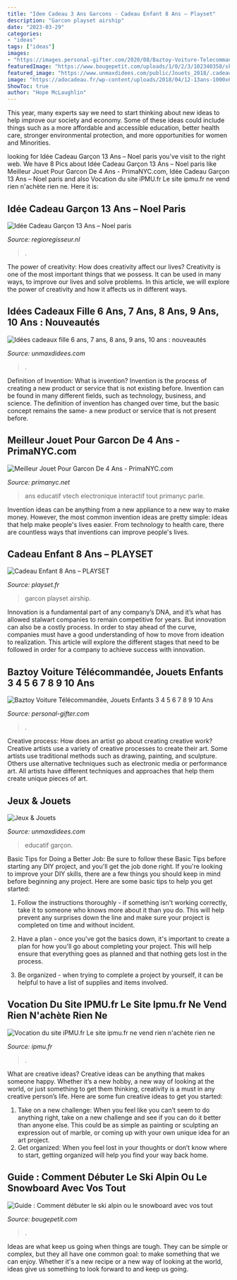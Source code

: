 ```yaml
---
title: "Idee Cadeau 3 Ans Garcons - Cadeau Enfant 8 Ans – Playset"
description: "Garcon playset airship"
date: "2023-03-29"
categories:
- "ideas"
tags: ["ideas"]
images:
- "https://images.personal-gifter.com/2020/08/Baztoy-Voiture-Telecommandee-Jouets-Enfants-3-4-5-6-7-8-9-10-Ans-Voiture-Radiocommandee-Rotation-a-360--Mini-RC-Stunt-Car-Voiture-Course-Cadeaux-Anniversaire-Garcon-Fille-Jeux-Exterieur-Interieur-0-2.jpg"
featuredImage: "https://www.bougepetit.com/uploads/1/0/2/3/102340358/ski-1_orig.jpg"
featured_image: "https://www.unmaxdidees.com/public/Jouets_2018/.cadeau_tendance_noel_2018_fille_8_ans__9_ans__10_ans_et_plus_machine_a_fabriquer_bracelet_cool_maker_kumi_kreator_m.jpg"
image: "https://adocadeau.fr/wp-content/uploads/2018/04/12-13ans-1000x675.jpg"
ShowToc: true
author: "Hope McLaughlin"
---
```



This year, many experts say we need to start thinking about new ideas to help improve our society and economy. Some of these ideas could include things such as a more affordable and accessible education, better health care, stronger environmental protection, and more opportunities for women and Minorities.

	

		
looking for Idée Cadeau Garçon 13 Ans – Noel paris you've visit to the right web. We have 8 Pics about Idée Cadeau Garçon 13 Ans – Noel paris like Meilleur Jouet Pour Garcon De 4 Ans - PrimaNYC.com, Idée Cadeau Garçon 13 Ans – Noel paris and also Vocation du site iPMU.fr Le site ipmu.fr ne vend rien n&#039;achète rien ne. Here it is:
		
    
## Idée Cadeau Garçon 13 Ans – Noel Paris

<img loading=lazy src="https://adocadeau.fr/wp-content/uploads/2018/04/12-13ans-1000x675.jpg" onerror="this.onerror=null;this.src='https://tse2.mm.bing.net/th?id=OIP.po9Q7gm5RwMOGHplpDaRxgHaE_&amp;pid=15.1';" alt="Idée Cadeau Garçon 13 Ans – Noel paris">

_Source: regioregisseur.nl_

>. 

	

The power of creativity: How does creativity affect our lives?
Creativity is one of the most important things that we possess. It can be used in many ways, to improve our lives and solve problems. In this article, we will explore the power of creativity and how it affects us in different ways.

    
## Idées Cadeaux Fille 6 Ans, 7 Ans, 8 Ans, 9 Ans, 10 Ans : Nouveautés

<img loading=lazy src="https://www.unmaxdidees.com/public/Jouets_2018/.cadeau_tendance_noel_2018_fille_8_ans__9_ans__10_ans_et_plus_machine_a_fabriquer_bracelet_cool_maker_kumi_kreator_m.jpg" onerror="this.onerror=null;this.src='https://tse1.mm.bing.net/th?id=OIP.Bw_aiIV_PkVsujtdzb5hJgAAAA&amp;pid=15.1';" alt="Idées cadeaux fille 6 ans, 7 ans, 8 ans, 9 ans, 10 ans : nouveautés">

_Source: unmaxdidees.com_

>. 

	

Definition of Invention: What is invention?
Invention is the process of creating a new product or service that is not existing before. Invention can be found in many different fields, such as technology, business, and science. The definition of invention has changed over time, but the basic concept remains the same- a new product or service that is not present before.

    
## Meilleur Jouet Pour Garcon De 4 Ans - PrimaNYC.com

<img loading=lazy src="https://primanyc.net/wp-content/uploads/2020/04/nos-idees-de-cadeaux-pour-les-deux-ans-de-bebe-mamans-qui-tout-meilleur-jouet-pour-garcon-de-4-ans.jpg" onerror="this.onerror=null;this.src='https://tse3.mm.bing.net/th?id=OIP.P_GFEwSZjQU76Aos0wJZ5gHaHS&amp;pid=15.1';" alt="Meilleur Jouet Pour Garcon De 4 Ans - PrimaNYC.com">

_Source: primanyc.net_

>ans educatif vtech electronique interactif tout primanyc parle. 

	

Invention ideas can be anything from a new appliance to a new way to make money. However, the most common invention ideas are pretty simple: ideas that help make people's lives easier. From technology to health care, there are countless ways that inventions can improve people's lives.

    
## Cadeau Enfant 8 Ans – PLAYSET

<img loading=lazy src="https://playset.fr/wp-content/uploads/cadeau-enfant-8-ans.jpg" onerror="this.onerror=null;this.src='https://tse3.mm.bing.net/th?id=OIP.5AcljD-hLOE89ecylMUcJQHaHD&amp;pid=15.1';" alt="Cadeau Enfant 8 Ans – PLAYSET">

_Source: playset.fr_

>garcon playset airship. 

	

Innovation is a fundamental part of any company’s DNA, and it’s what has allowed stalwart companies to remain competitive for years. But innovation can also be a costly process. In order to stay ahead of the curve, companies must have a good understanding of how to move from ideation to realization. This article will explore the different stages that need to be followed in order for a company to achieve success with innovation.

    
## Baztoy Voiture Télécommandée, Jouets Enfants 3 4 5 6 7 8 9 10 Ans

<img loading=lazy src="https://images.personal-gifter.com/2020/08/Baztoy-Voiture-Telecommandee-Jouets-Enfants-3-4-5-6-7-8-9-10-Ans-Voiture-Radiocommandee-Rotation-a-360--Mini-RC-Stunt-Car-Voiture-Course-Cadeaux-Anniversaire-Garcon-Fille-Jeux-Exterieur-Interieur-0-2.jpg" onerror="this.onerror=null;this.src='https://tse2.mm.bing.net/th?id=OIP.YfAv5p5lGIxy45kb3aBMiAHaHa&amp;pid=15.1';" alt="Baztoy Voiture Télécommandée, Jouets Enfants 3 4 5 6 7 8 9 10 Ans">

_Source: personal-gifter.com_

>. 

	

Creative process: How does an artist go about creating creative work?
Creative artists use a variety of creative processes to create their art. Some artists use traditional methods such as drawing, painting, and sculpture. Others use alternative techniques such as electronic media or performance art. All artists have different techniques and approaches that help them create unique pieces of art.

    
## Jeux &amp; Jouets

<img loading=lazy src="http://www.unmaxdidees.com/public/jouets_2013/gars_6_10_ans/.jeu_educatif_experience_cadeau_enfant_8_ans__9_ans__10_ans__12_ans_s.jpg" onerror="this.onerror=null;this.src='https://tse3.mm.bing.net/th?id=OIP.QI1qK35kBhkAFO1nyFuVtQHaHa&amp;pid=15.1';" alt="Jeux &amp; Jouets">

_Source: unmaxdidees.com_

>educatif garçon. 

	

Basic Tips for Doing a Better Job: Be sure to follow these Basic Tips before starting any DIY project, and you'll get the job done right.
If you're looking to improve your DIY skills, there are a few things you should keep in mind before beginning any project. Here are some basic tips to help you get started: 
1) Follow the instructions thoroughly - if something isn't working correctly, take it to someone who knows more about it than you do. This will help prevent any surprises down the line and make sure your project is completed on time and without incident. 

2) Have a plan - once you've got the basics down, it's important to create a plan for how you'll go about completing your project. This will help ensure that everything goes as planned and that nothing gets lost in the process. 

3) Be organized - when trying to complete a project by yourself, it can be helpful to have a list of supplies and items involved.

    
## Vocation Du Site IPMU.fr Le Site Ipmu.fr Ne Vend Rien N&#039;achète Rien Ne

<img loading=lazy src="http://ipmu.fr/iPMU/VOCATION_iPMU_files/droppedImage_4.jpg" onerror="this.onerror=null;this.src='https://tse3.mm.bing.net/th?id=OIP.0XlWNdy7EcaG2RhiHuJKcAHaFZ&amp;pid=15.1';" alt="Vocation du site iPMU.fr Le site ipmu.fr ne vend rien n&#039;achète rien ne">

_Source: ipmu.fr_

>. 

	

What are creative ideas?
Creative ideas can be anything that makes someone happy. Whether it’s a new hobby, a new way of looking at the world, or just something to get them thinking, creativity is a must in any creative person’s life. Here are some fun creative ideas to get you started: 
1. Take on a new challenge: When you feel like you can’t seem to do anything right, take on a new challenge and see if you can do it better than anyone else. This could be as simple as painting or sculpting an expression out of marble, or coming up with your own unique idea for an art project. 
2. Get organized: When you feel lost in your thoughts or don’t know where to start, getting organized will help you find your way back home.

    
## Guide : Comment Débuter Le Ski Alpin Ou Le Snowboard Avec Vos Tout

<img loading=lazy src="https://www.bougepetit.com/uploads/1/0/2/3/102340358/ski-1_orig.jpg" onerror="this.onerror=null;this.src='https://tse4.mm.bing.net/th?id=OIP.OcRz2UJrB6czBaabKjmndwHaE3&amp;pid=15.1';" alt="Guide : Comment débuter le ski alpin ou le snowboard avec vos tout">

_Source: bougepetit.com_

>. 

	

Ideas are what keep us going when things are tough. They can be simple or complex, but they all have one common goal: to make something that we can enjoy. Whether it's a new recipe or a new way of looking at the world, ideas give us something to look forward to and keep us going.

